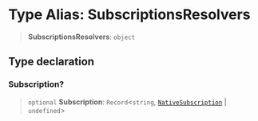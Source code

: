 # Type Alias: SubscriptionsResolvers

> **SubscriptionsResolvers**: `object`

## Type declaration

### Subscription?

> `optional` **Subscription**: `Record`\<`string`, [`NativeSubscription`](NativeSubscription.md) \| `undefined`\>

